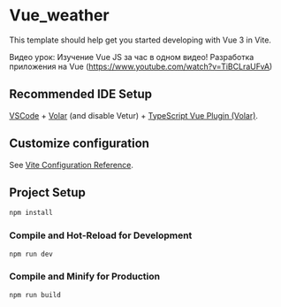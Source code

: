 #  Vue_weather

This template should help get you started developing with Vue 3 in Vite.

Видео урок:
Изучение Vue JS за час в одном видео! Разработка приложения на Vue (https://www.youtube.com/watch?v=TiBCLraUFvA)

## Recommended IDE Setup

[VSCode](https://code.visualstudio.com/) + [Volar](https://marketplace.visualstudio.com/items?itemName=Vue.volar) (and disable Vetur) + [TypeScript Vue Plugin (Volar)](https://marketplace.visualstudio.com/items?itemName=Vue.vscode-typescript-vue-plugin).

## Customize configuration

See [Vite Configuration Reference](https://vitejs.dev/config/).

## Project Setup

```sh
npm install
```

### Compile and Hot-Reload for Development

```sh
npm run dev
```

### Compile and Minify for Production

```sh
npm run build
```
